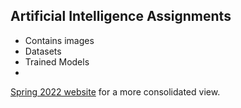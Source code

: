 ## Artificial Intelligence  Assignments

- Contains images
- Datasets
- Trained Models
- 
[Spring 2022 website](https://poudel-bibek.github.io/Intro-to-AI-Assignments/) for a more consolidated view.
